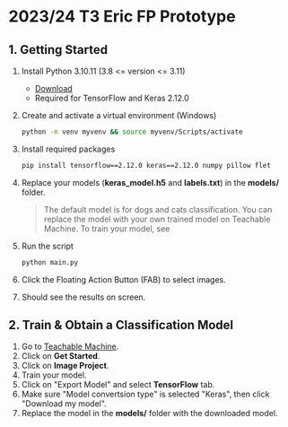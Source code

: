 # 2023/24 T3 Eric FP Prototype

## 1. Getting Started

1. Install Python 3.10.11 (3.8 <= version <= 3.11)
   - [Download](https://www.python.org/downloads/release/python-31011/)
   - Required for TensorFlow and Keras 2.12.0

2. Create and activate a virtual environment (Windows)

   ```bash
   python -m venv myvenv && source myvenv/Scripts/activate
   ```

3. Install required packages

    ```bash
    pip install tensorflow==2.12.0 keras==2.12.0 numpy pillow flet
    ```

4. Replace your models (**keras_model.h5** and **labels.txt**) in the **models/** folder.
   > The default model is for dogs and cats classification.
   > You can replace the model with your own trained model on Teachable Machine.
   > To train your model, see

5. Run the script

    ```bash
    python main.py
    ```

6. Click the Floating Action Button (FAB) to select images.

7. Should see the results on screen.

## 2. Train & Obtain a Classification Model

1. Go to [Teachable Machine](https://teachablemachine.withgoogle.com/).
2. Click on **Get Started**.
3. Click on **Image Project**.
4. Train your model.
5. Click on "Export Model" and select **TensorFlow** tab.
6. Make sure "Model convertsion type" is selected "Keras", then click "Download my model".
7. Replace the model in the **models/** folder with the downloaded model.

